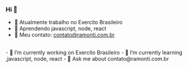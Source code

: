 ### Hi 👋


- 🔭 Atualmente trabalho no Exercito Brasileiro
- 🌱 Aprendendo javascript, node, react
- 💬 Meu contato: contato@ramonti.com.br
<br>
- 🔭 I’m currently working on Exercito Brasileiro
- 🌱 I’m currently learning ,javascript, node, react 
- 💬 Ask me about contato@ramonti.com.br